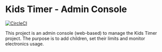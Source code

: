 # Kids Timer - Admin Console
[![CircleCI](https://circleci.com/gh/lapinski/kids-timer.admin-console.svg?style=svg)](https://circleci.com/gh/lapinski/kids-timer.admin-console)

This project is an admin console (web-based) to manage the Kids Timer project.
The purpose is to add children, set their limits and monitor electronics usage.
